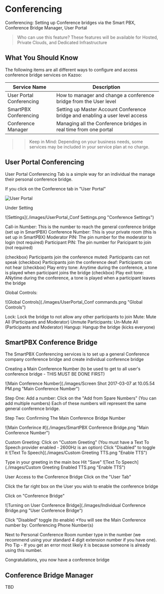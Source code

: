 # Conferencing

Conferencing:  Setting up Conference bridges via the Smart PBX, Conference Bridge Manager, User Portal 

> Who can use this feature?
> These features will be available for Hosted, Private Clouds, and Dedicated Infrastructure





## What You Should Know

The following items are all different ways to configure and access conference bridge services on Kazoo:

| Service Name | Description |
| --- | --- |
| User Portal Conferencing | How to manager and change a conference bridge from the User level |
| SmartPBX Conferencing | Setting up Master Account Conference bridge and enabling a user level access |
| Conference Manager | Managing all the Conference bridges in real time from one portal |


>> Keep in Mind: Depending on your business needs, some services may be included in your service plan at no charge.



## User Portal Conferencing

User Portal Conferencing Tab is a simple way for an individual the manage their personal conference bridge.

If you click on the Conference tab in "User Portal"

![User Portal](./images/UserPortal_Conference.png "User Portal")

Under Setting

![Settings](./images/UserPortal_Conf Settings.png "Conference Settings")

Call-in Number:  This is the number to reach the general conference bridge (set up in SmartPBX)
Conference Number:  This is your private room (this is set up in SmartPBX)
Moderator PIN:  The pin number for the moderator to login (not required)
Participant PIN: The pin number for Paricipant to join (not required)

(checkbox) Participants join the conference muted:  Participants can not speak
(checkbox) Participants join the conference deaf:  Participants can not hear
(checkbox) Play entry tone: Anytime during the conference, a tone is played when participant joins the bridge
(checkbox) Play exit tone:  ANytime during the conference, a tone is played when a participant leaves the bridge

Global Controls:

![Global Controls](./images/UserPortal_Conf commands.png "Global Controls")


Lock:  Lock the bridge to not allow any other participants to join
Mute:  Mute All (Participants and Moderator)
Unmute Participants:  Un-Mute All (Participants and Moderator)
Hangup: Hangup the bridge (kicks everyone)


## SmartPBX Conference Bridge

The SmartPBX Conferencing services is to set up a general Conference company conference bridge and create individual conference bridge

Creating a Main Conference Number (to be used to get to all user's conference bridge - THIS MUST BE DONE FIRST)

![Main Conference Number](./images/Screen Shot 2017-03-07 at 10.05.54 PM.png "Main Conference Number")

Step One:  Add a number: Click on the "Add from Spare Numbers"
(You can add multiple numbers)
Each of these numbers will represent the same general conference bridge.

Step Two: Confirming The Main Conference Bridge Number

![Main Conferince #](./images/SmartPBX Conference Bridge.png "Main Conference Number")

Custom Greeting:  Click on "Custom Greeting" (You must have a Text To Speech provider enabled - 2600Hz is an option)
Click "Disabled" to toggle it
![Text To Speech](./images/Custom Greeting TTS.png "Enable TTS")



Type in your greeting in the main box
Hit "Save"
![Text To Speech](./images/Custom Greeting Enabled TTS.png "Enable TTS")


User Access to the Conference Bridge
Click on the "User Tab"

Click the far right box on the User you wish to enable the conference bridge

Click on "Conference Bridge"

![Turning on User Conference Bridge](./images/Individual Conference Bridge.png "User Conference Bridge")


Click "Disabled" toggle (to enable)
*You will see the Main Conference number by: Conferencing Phone Number(s)

Next to Personal Conference Room number type in the number (we recommend using your standard 4 digit extension number if you have one).  Pro Tip - If you get an error most likely it is because someone is already using this number.

Congratulations, you now have a conference bridge




## Conference Bridge Manager
TBD




